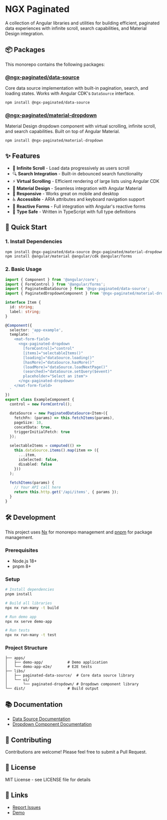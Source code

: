 # NGX Paginated

A collection of Angular libraries and utilities for building efficient, paginated data experiences with infinite scroll, search capabilities, and Material Design integration.

## 📦 Packages

This monorepo contains the following packages:

### [@ngx-paginated/data-source](./libs/paginated-data-source)

Core data source implementation with built-in pagination, search, and loading states. Works with Angular CDK's `DataSource` interface.

```bash
npm install @ngx-paginated/data-source
```

### [@ngx-paginated/material-dropdown](./libs/ui/paginated-dropdown)

Material Design dropdown component with virtual scrolling, infinite scroll, and search capabilities. Built on top of Angular Material.

```bash
npm install @ngx-paginated/material-dropdown
```

## ✨ Features

- 🚀 **Infinite Scroll** - Load data progressively as users scroll
- 🔍 **Search Integration** - Built-in debounced search functionality
- ⚡ **Virtual Scrolling** - Efficient rendering of large lists using Angular CDK
- 🎨 **Material Design** - Seamless integration with Angular Material
- 📱 **Responsive** - Works great on mobile and desktop
- ♿ **Accessible** - ARIA attributes and keyboard navigation support
- 🔧 **Reactive Forms** - Full integration with Angular's reactive forms
- 💪 **Type Safe** - Written in TypeScript with full type definitions

## 🎯 Quick Start

### 1. Install Dependencies

```bash
npm install @ngx-paginated/data-source @ngx-paginated/material-dropdown
npm install @angular/material @angular/cdk @angular/forms
```

### 2. Basic Usage

```typescript
import { Component } from '@angular/core';
import { FormControl } from '@angular/forms';
import { PaginatedDataSource } from '@ngx-paginated/data-source';
import { PaginatedDropdownComponent } from '@ngx-paginated/material-dropdown';

interface Item {
  id: string;
  label: string;
}

@Component({
  selector: 'app-example',
  template: `
    <mat-form-field>
      <ngx-paginated-dropdown
        [formControl]="control"
        [items]="selectableItems()"
        [loading]="dataSource.loading()"
        [hasMore]="dataSource.hasMore()"
        (loadMore)="dataSource.loadNextPage()"
        (searched)="dataSource.setQuery($event)"
        placeholder="Select an item">
      </ngx-paginated-dropdown>
    </mat-form-field>
  `
})
export class ExampleComponent {
  control = new FormControl();
  
  dataSource = new PaginatedDataSource<Item>({
    fetchFn: (params) => this.fetchItems(params),
    pageSize: 10,
    concatData: true,
    triggerInitialFetch: true
  });
  
  selectableItems = computed(() => 
    this.dataSource.items().map(item => ({
      ...item,
      isSelected: false,
      disabled: false
    }))
  );
  
  fetchItems(params) {
    // Your API call here
    return this.http.get('/api/items', { params });
  }
}
```

## 🛠️ Development

This project uses [Nx](https://nx.dev) for monorepo management and [pnpm](https://pnpm.io) for package management.

### Prerequisites

- Node.js 18+
- pnpm 8+

### Setup

```bash
# Install dependencies
pnpm install

# Build all libraries
npx nx run-many -t build

# Run demo app
npx nx serve demo-app

# Run tests
npx nx run-many -t test
```

### Project Structure

```
├── apps/
│   ├── demo-app/           # Demo application
│   └── demo-app-e2e/       # E2E tests
├── libs/
│   ├── paginated-data-source/  # Core data source library
│   └── ui/
│       └── paginated-dropdown/ # Dropdown component library
└── dist/                   # Build output
```

## 📚 Documentation

- [Data Source Documentation](./libs/paginated-data-source/README.md)
- [Dropdown Component Documentation](./libs/ui/paginated-dropdown/README.md)

## 🤝 Contributing

Contributions are welcome! Please feel free to submit a Pull Request.

## 📄 License

MIT License - see LICENSE file for details

## 🔗 Links

- [Report Issues](https://github.com/yourusername/paginated-data-source/issues)
- [Demo](https://yourusername.github.io/paginated-data-source)
